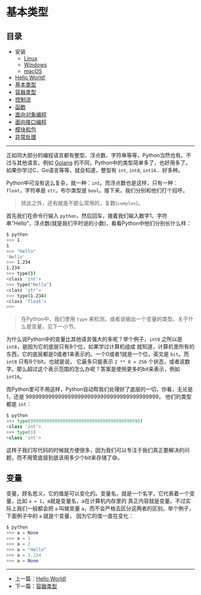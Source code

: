 # 基本类型

## 目录

- 安装
    - [Linux](./linux.md)
    - [Windows](./windows.md)
    - [macOS](./macos.md)
- [Hello World!](./hello_world.md)
- [基本类型](./basic_types.md)
- [容器类型](./composite_types.md)
- [控制流](./flow.md)
- [函数](./function.md)
- [面向对象编程](./oo.md)
- [面向接口编程](./interface.md)
- [模块和包](./module_and_package.md)
- [异常处理](./exception.md)

---

正如同大部分的编程语言都有整型、浮点数、字符串等等，Python当然也有。不过与其他语言，例如 [Golang](https://jiajunhuang.com/tutorial/golang/basic_types.md)
的不同，Python中的类型简单多了，也好用多了。如果你学过C、Go语言等等，就会知道，整型有 `int`, `int8`, `int16`... 好多种。

Python中可没有这么复杂，就一种：`int`。而浮点数也是这样，只有一种：`float`，字符串是 `str`。布尔类型是 `bool`。接下来，我们分别和他们打个招呼。

> 除此之外，还有就是不那么常用的，复数(`complex`)。

首先我们在命令行输入 `python`，然后回车，接着我们输入数字1，字符串"Hello"，浮点数(就是我们平时说的小数)，看看Python中他们分别长什么样：

```bash
$ python
>>> 1
1
>>> "Hello"
'Hello'
>>> 1.234
1.234
>>> type(1)
<class 'int'>
>>> type("Hello")
<class 'str'>
>>> type(1.234)
<class 'float'>
>>>
```

> 在Python中，我们使用 `type` 来检测，或者说输出一个变量的类型。关于什么是变量，见下一小节。

为什么说Python中的变量比其他语言强大的多呢？举个例子，`int8` 之所以是 `int8`，是因为它的底层只有8个位，如果学过计算机组成
就知道，计算机里所有的东西，它的底层都是0或者1来表示的。一个0或者1就是一个位，英文是 `bit`。而 `int8` 只有8个bit，也就是说，
它最多只能表示 `2 ** 8 = 256` 个状态，或者说数字。那么超过这个表示范围的怎么办呢？答案是使用更多的bit来表示，例如 `int16`。

而Python里可不用这样，Python自动帮我们处理好了底层的一切，你看，无论是1，还是 99999999999999999999999999999999999999999，
他们的类型都是 `int`：

```python
$ python
>>> type(99999999999999999999999999999999999999999)
<class 'int'>
>>> type(1)
<class 'int'>
```

这样子我们写代码的时候就方便很多，因为我们可以专注于我们真正要解决的问题，而不用管底层到底该用多少个bit来存储了😄。

## 变量

变量，顾名思义，它的值是可以变化的。变量名，就是一个名字，它代表着一个变量，比如 `a = 1`，a就是变量名，a在计算机内存里的
真正内容就是变量。不过实际上我们一般都会把 `a` 叫做变量 `a`，而不会严格去区分这两者的区别。举个例子，下面例子中的 `a` 就是个变量，
因为它的值一直在变化：

```python
$ python
>>> a = None
>>> a = 1
>>> a = 2
>>> a = "Hello"
>>> a = 1.234
>>> a = None
```

---

- 上一篇：[Hello World!](./hello_world.md)
- 下一篇：[容器类型](./composite_types.md)
